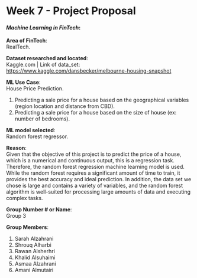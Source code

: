 
# Week 7 - Project Proposal
#### *Machine Learning in FinTech*:  


**Area of FinTech**:  
RealTech. 

**Dataset researched and located**:  
Kaggle.com | 
Link of data_set: https://www.kaggle.com/dansbecker/melbourne-housing-snapshot 

**ML Use Case**:  
House Price Prediction. 
1. Predicting a sale price for a house based on the geographical variables (region location and distance from CBD).
2. Predicting a sale price for a house based on the size of house (ex: number of bedrooms).

   
 
**ML model selected**:  
Random forest regressor.

**Reason**:   
Given that the objective of this project is to predict the price of a house, which is a numerical and continuous output, this is a regression task. Therefore, the random forest regression machine learning model is used. While the random forest requires a significant amount of time to train, it provides the best accuracy and ideal prediction. In addition, the data set we chose is large and contains a variety of variables, and the random forest algorithm is well-suited for processing large amounts of data and executing complex tasks.


**Group Number # or Name**:  
Group 3

**Group Members**: 
1. Sarah Alzahrani
2. Shrouq Alharbi
3. Rawan  Alsherhri 
4. Khalid Alsuhaimi 
5. Asmaa Alzahrani 
6. Amani Almutairi 
